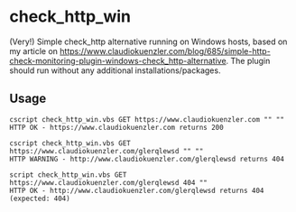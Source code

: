 # check_http_win
(Very!) Simple check_http alternative running on Windows hosts, based on my article on https://www.claudiokuenzler.com/blog/685/simple-http-check-monitoring-plugin-windows-check_http-alternative. The plugin should run without any additional installations/packages.

Usage 
---

    cscript check_http_win.vbs GET https://www.claudiokuenzler.com "" ""
    HTTP OK - https://www.claudiokuenzler.com returns 200
    
    cscript check_http_win.vbs GET https://www.claudiokuenzler.com/glerqlewsd "" ""
    HTTP WARNING - http://www.claudiokuenzler.com/glerqlewsd returns 404
    
    script check_http_win.vbs GET https://www.claudiokuenzler.com/glerqlewsd 404 ""
    HTTP OK - http://www.claudiokuenzler.com/glerqlewsd returns 404 (expected: 404)
